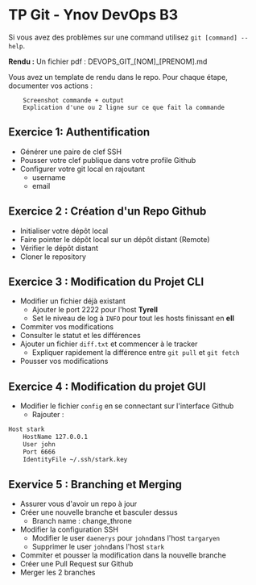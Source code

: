 # TP Git - Ynov DevOps B3

Si vous avez des problèmes sur une command utilisez `git [command] --help`.

**Rendu :** Un fichier pdf : DEVOPS_GIT_[NOM]\_[PRENOM].md

Vous avez un template de rendu dans le repo. 
Pour chaque étape, documenter vos actions : 

        Screenshot commande + output
        Explication d'une ou 2 ligne sur ce que fait la commande
        
## Exercice 1: Authentification

- Générer une paire de clef SSH
- Pousser votre clef publique dans votre profile Github
- Configurer votre git local en rajoutant
  - username
  - email  

## Exercice 2 : Création d'un Repo Github

- Initialiser votre dépôt local
- Faire pointer le dépôt local sur un dépôt distant (Remote)
- Vérifier le dépôt distant
- Cloner le repository

## Exercice 3 : Modification du Projet CLI

- Modifier un fichier déjà existant
  - Ajouter le port 2222 pour l'host **Tyrell**
  - Set le niveau de log à `INFO` pour tout les hosts finissant en **ell**
- Commiter vos modifications
- Consulter le statut et les différences
- Ajouter un fichier `diff.txt` et commencer à le tracker
  - Expliquer rapidement la différence entre `git pull` et `git fetch`
- Pousser vos modifications

## Exercice 4 : Modification du projet GUI

- Modifier le fichier `config` en se connectant sur l'interface Github
  - Rajouter :
```sh
Host stark
    HostName 127.0.0.1
    User john
    Port 6666
    IdentityFile ~/.ssh/stark.key
```

## Exervice 5 : Branching et Merging

- Assurer vous d'avoir un repo à jour
- Créer une nouvelle branche et basculer dessus
  - Branch name : change_throne 
- Modifier la configuration SSH 
  -  Modifier le user `daenerys` pour `john`dans l'host `targaryen`
  -  Supprimer le user `john`dans l'host `stark`
-  Commiter et pousser la modification dans la nouvelle branche
-  Créer une Pull Request sur Github
-  Merger les 2 branches
  
